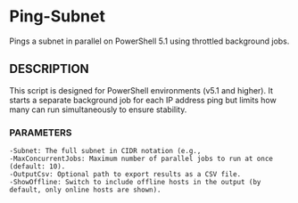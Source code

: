 # Ping-Subnet
Pings a subnet in parallel on PowerShell 5.1 using throttled background jobs.

## DESCRIPTION
This script is designed for PowerShell environments (v5.1 and higher). It starts a separate background job for each IP address ping but limits how many can run simultaneously to ensure stability.


### PARAMETERS
    -Subnet: The full subnet in CIDR notation (e.g.,
    -MaxConcurrentJobs: Maximum number of parallel jobs to run at once (default: 10).
    -OutputCsv: Optional path to export results as a CSV file.
    -ShowOffline: Switch to include offline hosts in the output (by default, only online hosts are shown).
